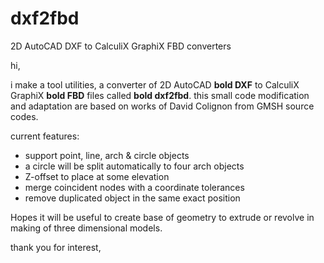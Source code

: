 # dxf2fbd
2D AutoCAD DXF to CalculiX GraphiX FBD converters

hi,

i make a tool utilities, a converter of 2D AutoCAD **bold DXF** to CalculiX GraphiX **bold FBD** files called **bold dxf2fbd**. this small code modification and adaptation are based on works of David Colignon from GMSH source codes.

current features:
<ul>
  <li>support point, line, arch & circle objects</li>
<li>a circle will be split automatically to four arch objects</li>
<li>Z-offset to place at some elevation</li>
<li>merge coincident nodes with a coordinate tolerances</li>
<li>remove duplicated object in the same exact position</li>
</ul>

Hopes it will be useful to create base of geometry to extrude or revolve in making of three dimensional models.

thank you for interest,
